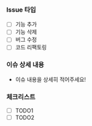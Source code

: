 ### Issue 타입
- [ ] 기능 추가
- [ ] 기능 삭제
- [ ] 버그 수정
- [ ] 코드 리팩토링

### 이슈 상세 내용
- 이슈 내용을 상세히 적어주세요!

### 체크리스트
- [ ] TODO1
- [ ] TODO2